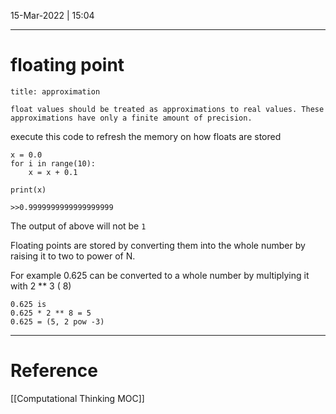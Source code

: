 15-Mar-2022 | 15:04


---
# floating point

```ad-caution
title: approximation

float values should be treated as approximations to real values. These approximations have only a finite amount of precision.

```


execute this code to refresh the memory on how floats are stored 
```
x = 0.0
for i in range(10):
	x = x + 0.1

print(x)

>>0.9999999999999999999
```

The output of above will not be  `1`


Floating points are stored by converting them into the whole number by raising it to two to power of N.

For example 0.625 can be converted to a whole number by multiplying it with 2 ** 3 ( 8) 

```
0.625 is
0.625 * 2 ** 8 = 5
0.625 = (5, 2 pow -3)
```

---
# Reference
[[Computational Thinking MOC]]